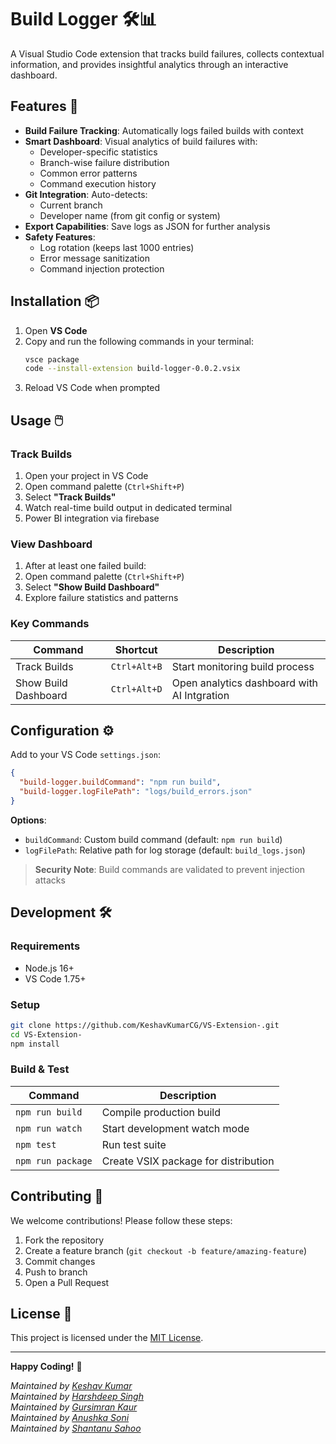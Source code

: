 # Build Logger 🛠️📊

A Visual Studio Code extension that tracks build failures, collects contextual information, and provides insightful analytics through an interactive dashboard.



## Features 🚀

- **Build Failure Tracking**: Automatically logs failed builds with context
- **Smart Dashboard**: Visual analytics of build failures with:
  - Developer-specific statistics
  - Branch-wise failure distribution
  - Common error patterns
  - Command execution history
- **Git Integration**: Auto-detects:
  - Current branch
  - Developer name (from git config or system)
- **Export Capabilities**: Save logs as JSON for further analysis
- **Safety Features**:
  - Log rotation (keeps last 1000 entries)
  - Error message sanitization
  - Command injection protection

## Installation 📦

1. Open **VS Code**
2. Copy and run the following commands in your terminal:
   ```bash
   vsce package
   code --install-extension build-logger-0.0.2.vsix
   ```
3. Reload VS Code when prompted

## Usage 🖱️

### Track Builds
1. Open your project in VS Code
2. Open command palette (`Ctrl+Shift+P`)
3. Select **"Track Builds"**
4. Watch real-time build output in dedicated terminal
5. Power BI integration via firebase 

### View Dashboard
1. After at least one failed build:
2. Open command palette (`Ctrl+Shift+P`)
3. Select **"Show Build Dashboard"**
4. Explore failure statistics and patterns

### Key Commands
| Command                | Shortcut  | Description                     |
|------------------------|-----------|---------------------------------|
| Track Builds           | `Ctrl+Alt+B` | Start monitoring build process |
| Show Build Dashboard   | `Ctrl+Alt+D` | Open analytics dashboard with AI Intgration |

## Configuration ⚙️

Add to your VS Code `settings.json`:
```json
{
  "build-logger.buildCommand": "npm run build",
  "build-logger.logFilePath": "logs/build_errors.json"
}
```

**Options**:
- `buildCommand`: Custom build command (default: `npm run build`)
- `logFilePath`: Relative path for log storage (default: `build_logs.json`)

> **Security Note**: Build commands are validated to prevent injection attacks

## Development 🛠️

### Requirements
- Node.js 16+
- VS Code 1.75+

### Setup
```bash
git clone https://github.com/KeshavKumarCG/VS-Extension-.git
cd VS-Extension-
npm install
```

### Build & Test
| Command               | Description                          |
|-----------------------|--------------------------------------|
| `npm run build`       | Compile production build            |
| `npm run watch`       | Start development watch mode        |
| `npm test`            | Run test suite                      |
| `npm run package`     | Create VSIX package for distribution|

## Contributing 🤝

We welcome contributions! Please follow these steps:
1. Fork the repository
2. Create a feature branch (`git checkout -b feature/amazing-feature`)
3. Commit changes
4. Push to branch
5. Open a Pull Request

## License 📄

This project is licensed under the [MIT License](LICENSE).

---

**Happy Coding!** 🎉  

*Maintained by [Keshav Kumar](https://github.com/KeshavKumarCG)*  
*Maintained by [Harshdeep Singh](https://github.com/HarshdeepSinghCG)*  
*Maintained by [Gursimran Kaur](https://github.com/GursimranKaur1112)*  
*Maintained by [Anushka Soni](https://github.com/anushkasoniCG)*  
*Maintained by [Shantanu Sahoo](https://github.com/Cgshantanu)*  